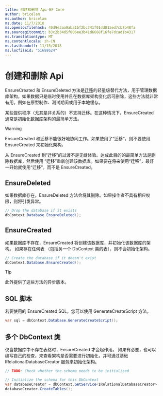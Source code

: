 ```yaml
---
title: 创建和删除 Api-EF Core
author: bricelam
ms.author: bricelam
ms.date: 11/7/2018
ms.openlocfilehash: 40d9e3aa0aba1bf2bc341f01dd815ed7cb7b48fa
ms.sourcegitcommit: b3c2b34d5f006ee3b41d6668f16fe7dcad1b4317
ms.translationtype: MT
ms.contentlocale: zh-CN
ms.lasthandoff: 11/15/2018
ms.locfileid: "51688624"
---
```

# <a name="create-and-drop-apis"></a>创建和删除 Api

EnsureCreated 和 EnsureDeleted 方法是[迁移](migrations/index.md)的轻量级替代方法，用于管理数据库架构。如果数据只是临时使用并且在数据库架构变化后可删除，这些方法就非常有用。例如在原型制作、测试期间或用于本地缓存。

某些提供程序（尤其是非关系的）不支持迁移。在这种情况下，EnsureCreated 通常是初始化数据库架构的最简单方法。

> [!WARNING]
> EnsureCreated 和迁移不能很好地协同工作。如果使用了“迁移”，则不要使用 EnsureCreated 来初始化架构。

从 EnsureCreated 到“迁移”的过渡不是无缝体验。达成此目的的最简单方法是删除数据库，然后使用 “迁移”重新创建该数据库。如果要在将来使用“迁移”，最好一开始就使用“迁移”，而不是 EnsureCreated。

## <a name="ensuredeleted"></a>EnsureDeleted

如果数据库存在，EnsureDeleted 方法会将其删除。如果操作者不具有相应权限，则将引发异常。

``` csharp
// Drop the database if it exists
dbContext.Database.EnsureDeleted();
```

## <a name="ensurecreated"></a>EnsureCreated

如果数据库不存在，EnsureCreated 将创建该数据库，并初始化该数据库的架构。 如果存在任何表 （包括另一个 DbContext 类的表），则不会初始化架构。

``` csharp
// Create the database if it doesn't exist
dbContext.Database.EnsureCreated();
```

> [!TIP]
> 此外提供了这些方法的异步版本。

## <a name="sql-script"></a>SQL 脚本

若要使用的 EnsureCreated SQL，您可以使用 GenerateCreateScript 方法。

``` csharp
var sql = dbContext.Database.GenerateCreateScript();
```

## <a name="multiple-dbcontext-classes"></a>多个 DbContext 类

仅当数据库中不存在表格时，EnsureCreated 才会起作用。 如果有必要，也可以编写自己的检查，来查看架构是否需要进行初始化，并可通过基础 IRelationalDatabaseCreator 服务来初始化架构。

``` csharp
// TODO: Check whether the schema needs to be initialized

// Initialize the schema for this DbContext
var databaseCreator = dbContext.GetService<IRelationalDatabaseCreator>();
databaseCreator.CreateTables();
```
